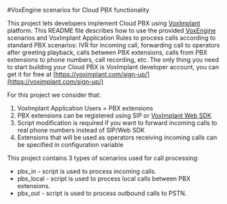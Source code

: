 #VoxEngine scenarios for Cloud PBX functionality 

This project lets developers implement Cloud PBX using [VoxImplant](http://voximplant.com/) platform. This README file describes how to use the provided [VoxEngine](http://voximplant.com/help/faq/what-is-voxengine/) scenarios and VoxImplant Application Rules to process calls according to standard PBX scenarios: IVR for incoming call, forwarding call to operators after greeting playback, calls between PBX extensions, calls from PBX extensions to phone numbers, call recording, etc. The only thing you need to start building your Cloud PBX is VoxImplant developer account, you can get it for free at [https://voximplant.com/sign-up/](https://voximplant.com/sign-up/)

For this project we consider that:
1. VoxImplant Application Users = PBX extensions 
2. PBX extensions can be registered using SIP or [VoxImplant Web SDK](https://voximplant.com/docs/references/websdk/)
3. Script modification is required if you want to forward incoming calls to real phone numbers instead of SIP/Web SDK 
4. Extensions that will be used as operators receiving incoming calls can be specified in configuration variable

This project contains 3 types of scenarios used for call processing:
* pbx_in - script is used to process incoming calls.
* pbx_local - script is used to process local calls between PBX extensions.
* pbx_out - script is used to process outbound calls to PSTN.
